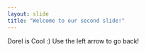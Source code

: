 ```yaml
---
layout: slide
title: "Welcome to our second slide!"
---
```

Dorel is Cool :)
Use the left arrow to go back!
